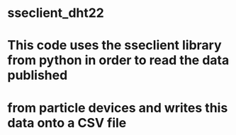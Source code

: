 # sseclient_dht22
# This code uses the sseclient library from python in order to read the data published
# from particle devices and writes this data onto a CSV file
